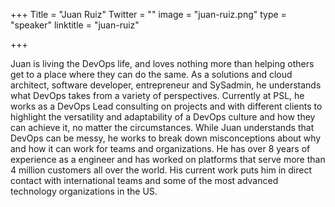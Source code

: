 ﻿+++
Title = "Juan Ruiz"
Twitter = ""
image = "juan-ruiz.png"
type = "speaker"
linktitle = "juan-ruiz"

+++

Juan is living the DevOps life, and loves nothing more than helping others get to a place where they can do the same. As a solutions and cloud architect, software developer, entrepreneur and SySadmin, he understands what DevOps takes from a variety of perspectives. Currently at PSL, he works as a DevOps Lead consulting on projects and with different clients to highlight the versatility and adaptability of a DevOps culture and how they can achieve it, no matter the circumstances.
While Juan understands that DevOps can be messy, he works to break down misconceptions about why and how it can work for teams and organizations. He has over 8 years of experience as a engineer and has worked on platforms that serve more than 4 million customers all over the world. His current work puts him in direct contact with international teams and some of the most advanced technology organizations in the US.
